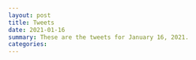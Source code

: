 ```yaml
---
layout: post
title: Tweets
date: 2021-01-16
summary: These are the tweets for January 16, 2021.
categories:
---
```


